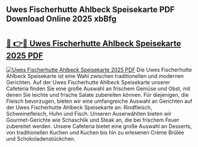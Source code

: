 ## Uwes Fischerhutte Ahlbeck Speisekarte PDF Download Online 2025 xbBfg

# <h2><a href="http://gc6j91.nevu.top/?p=Uwes+Fischerhutte+Ahlbeck+Speisekarte">🔗 👉🔴 Uwes Fischerhutte Ahlbeck Speisekarte 2025 PDF</a></h2>

[![Uwes Fischerhutte Ahlbeck Speisekarte 2025 PDF](https://i.imgur.com/dBaPXMq.png)](http://gc6j91.nevu.top/?p=Uwes+Fischerhutte+Ahlbeck+Speisekarte)
Die Uwes Fischerhutte Ahlbeck Speisekarte ist eine Wahl zwischen traditionellen und modernen Gerichten. Auf der Uwes Fischerhutte Ahlbeck Speisekarte unserer Cafeteria finden Sie eine große Auswahl an frischem Gemüse und Obst, mit denen Sie leichte und frische Salate zubereiten können. Für diejenigen, die Fleisch bevorzugen, bieten wir eine umfangreiche Auswahl an Gerichten auf der Uwes Fischerhutte Ahlbeck Speisekarte an: Rindfleisch, Schweinefleisch, Huhn und Fisch. Unseren Auserwählten bieten wir Gourmet-Gerichte wie Schaschlik und Steak an, die bei frischem Feuer zubereitet werden. Unsere Cafeteria bietet eine große Auswahl an Desserts, von traditionellen Kuchen und Kuchen bis hin zu erlesenen Crème Brûlée und Schokoladenstückchen.
